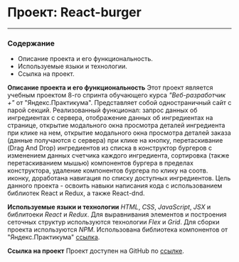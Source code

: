 # Проект: React-burger
-------------------------------


### Содержание
* Описание проекта и его функциональность.
* Используемые языки и технологии.
* Ссылка на проект.


**Описание проекта и его функциональность**
Этот проект является учебным проектом 8-го спринта обучающего курса _"Веб-разработчик +"_ от "Яндекс.Практикума".
Представляет собой одностраничный сайт с парой секций.
Реализованный функционал: запрос данных об ингредиентах с сервера, отображение данных об ингредиентах на странице, открытие модального окна просмотра деталей ингредиента при клике на нем, открытие модального окна просмотра деталей заказа (данные получаются с сервера) при клике на кнопку, перетаскивание (Drag And Drop) ингредиентов из списка в конструктор бургеров с изменением данных счетчика каждого ингредиента, сортировка (также перетаскиванием мышью) компонентов бургера в пределах конструктора, удаление компонентов бургера по клику на соотв. иконку, доработана навигация по списку доступных ингредиентов.
Цель данного проекта - освоить навыки написания кода с использованием библиотек React и Redux, а также React-dnd.

**Используемые языки и технологии**
_HTML_, _CSS_, _JavaScript_, _JSX_ и библитоеки _React_ и _Redux_.
Для выравнивания элементов и построения сеточных структур используются технологии _Flex_ и _Grid_.
Для сборки проекта используются _NPM_.
Использована библиотека компонентов от "Яндекс.Практикума" [ссылка](https://yandex-praktikum.github.io/react-developer-burger-ui-components/docs/).

**Ссылка на проект**
Проект доступен на GitHub по [ссылке](https://github.com/AlexeyKondratjev/react-burger).